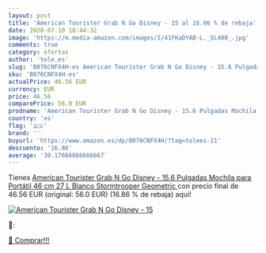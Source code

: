 ```yaml
---
layout: post
title: 'American Tourister Grab N Go Disney - 15 al 16.86 % de rebaja'
date: 2020-07-10 18:44:32
image: 'https://m.media-amazon.com/images/I/41FKaDYAB-L._SL400_.jpg'
comments: true
category: ofertas
author: 'tole.es'
slug: 'B076CNFX4H-es American Tourister Grab N Go Disney - 15.6 Pulgadas...'
sku: 'B076CNFX4H-es'
actualPrice: 46.56 EUR
currency: EUR
price: 46.56
comparePrice: 56.0 EUR
prodname: 'American Tourister Grab N Go Disney - 15.6 Pulgadas Mochila para Portátil  46 cm  27 L  Blanco  Stormtrooper Geometric '
country: 'es'
flag: '🇪🇸'
brand: ''
buyurl: 'https://www.amazon.es/dp/B076CNFX4H/?tag=tolees-21'
descuento: '16.86'
average: '39.17666666666667'
---
```


Tienes [American Tourister Grab N Go Disney - 15.6 Pulgadas Mochila para Portátil  46 cm  27 L  Blanco  Stormtrooper Geometric ](https://www.amazon.es/dp/B076CNFX4H/?tag=tolees-21) con precio final de  46.56 EUR (original: 56.0 EUR) (16.86 %  de rebaja) aqui!

[![American Tourister Grab N Go Disney - 15](https://m.media-amazon.com/images/I/41FKaDYAB-L._SL400_.jpg)](https://www.amazon.es/dp/B076CNFX4H/?tag=tolees-21)

🔎:


[🛒 Comprar!!!](https://www.amazon.es/dp/B076CNFX4H/?tag=tolees-21)
